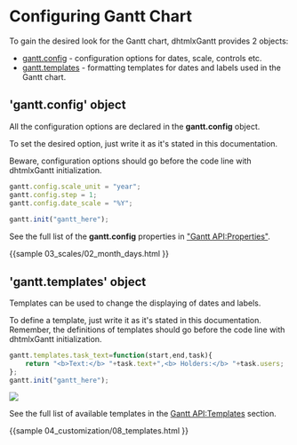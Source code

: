Configuring Gantt Chart
================================================

To gain the desired look for the Gantt chart, dhtmlxGantt provides 2 objects: 

- <a href="api/refs/gantt.md#properties">gantt.config</a> - configuration options for dates, scale, controls etc.
- <a href="api/refs/gantt.md#templates">gantt.templates</a> - formatting templates for dates and labels used in the Gantt chart.

'gantt.config' object
------------------------
All the configuration options are declared in the **gantt.config** object. 

To set the desired option, just write it as it's stated in this documentation.
  
Beware, configuration options should go before the code line with dhtmlxGantt initialization. 


~~~js
gantt.config.scale_unit = "year";
gantt.config.step = 1;
gantt.config.date_scale = "%Y";
 
gantt.init("gantt_here");
~~~

See the full list of the **gantt.config** properties in  ["Gantt API:Properties"](api/refs/gantt.md#properties).

{{sample
	03_scales/02_month_days.html
}}

'gantt.templates' object
-------------------------------------

Templates can be used to change the displaying of dates and labels.

To define a template, just write it as it's stated in this documentation. Remember, the definitions of templates should go before the code line with dhtmlxGantt initialization.


~~~js
gantt.templates.task_text=function(start,end,task){
	return "<b>Text:</b> "+task.text+",<b> Holders:</b> "+task.users;
};
gantt.init("gantt_here");
~~~


<img src="desktop/gantt_templates.png"/>

See the full list of available templates in the [Gantt API:Templates](api/refs/gantt_templates.md) section. 

{{sample
	04_customization/08_templates.html
}}